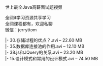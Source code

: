 世上最全Java高薪面试题视频

全网it学习资源共享学习<br>全网课程都有，欢迎私聊<br>微信：jerryttom<br>

|- 30.存储过程的优点？.avi – 22.60 MB<br> |- 35.数据库连接池的作用.avi – 12.10 MB<br> |- 38.js和JQuery的关系.avi – 23.20 MB<br> |- 15.设计模式和常用的设计模式.avi – 74.50 MB